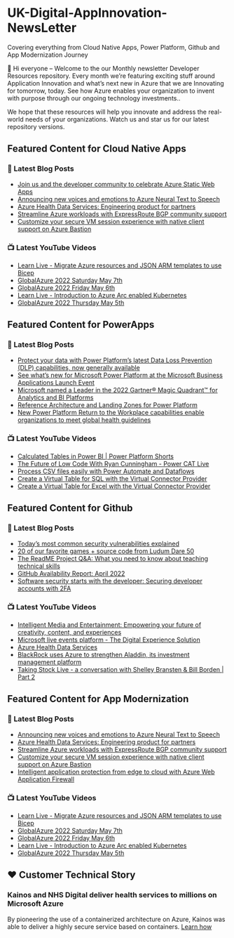 # UK-Digital-AppInnovation-NewsLetter

Covering everything from Cloud Native Apps, Power Platform, Github and App Modernization Journey

👋 Hi everyone – Welcome to the our Monthly newsletter Developer Resources repository. Every month we’re featuring exciting stuff around Application Innovation and what’s next new in Azure that we are Innovating for tomorrow, today. See how Azure enables your organization to invent with purpose through our ongoing technology investments..


We hope that these resources will help you innovate and address the real-world needs of your organizations. Watch us and star us for our latest repository versions.

## Featured Content for Cloud Native Apps


### 📝 Latest Blog Posts

    
<!-- BLOGCNA:START -->
- [Join us and the developer community to celebrate Azure Static Web Apps](https://azure.microsoft.com/blog/join-us-and-the-developer-community-to-celebrate-azure-static-web-apps/)
- [Announcing new voices and emotions to Azure Neural Text to Speech](https://azure.microsoft.com/blog/announcing-new-voices-and-emotions-to-azure-neural-text-to-speech/)
- [Azure Health Data Services: Engineering product for partners](https://azure.microsoft.com/blog/azure-health-data-services-engineering-product-for-partners/)
- [Streamline Azure workloads with ExpressRoute BGP community support](https://azure.microsoft.com/blog/streamline-azure-workloads-with-expressroute-bgp-community-support/)
- [Customize your secure VM session experience with native client support on Azure Bastion](https://azure.microsoft.com/blog/customize-your-secure-vm-session-experience-with-native-client-support-on-azure-bastion/)
<!-- BLOGCNA:END -->

### 📺 Latest YouTube Videos

 
<!-- YOUTUBECNA:START -->
- [Learn Live - Migrate Azure resources and JSON ARM templates to use Bicep](https://www.youtube.com/watch?v=dXQSuVvLSAM)
- [GlobalAzure 2022 Saturday May 7th](https://www.youtube.com/watch?v=CCKDxCGtN1A)
- [GlobalAzure 2022 Friday May 6th](https://www.youtube.com/watch?v=_Kjahwmti_A)
- [Learn Live - Introduction to Azure Arc enabled Kubernetes](https://www.youtube.com/watch?v=3DhEJnFOdXA)
- [GlobalAzure 2022 Thursday May 5th](https://www.youtube.com/watch?v=AixDbC8PAcY)
<!-- YOUTUBECNA:END -->

##  Featured Content for PowerApps
### 📝 Latest Blog Posts
<!-- BLOGPOWER:START -->
- [Protect your data with Power Platform’s latest Data Loss Prevention (DLP) capabilities, now generally available](https://cloudblogs.microsoft.com/powerplatform/2022/04/11/protect-your-data-with-power-platforms-latest-data-loss-prevention-dlp-capabilities-now-generally-available/)
- [See what’s new for Microsoft Power Platform at the Microsoft Business Applications Launch Event](https://cloudblogs.microsoft.com/powerplatform/2022/03/30/see-whats-new-for-microsoft-power-platform-at-the-microsoft-business-applications-launch-event/)
- [Microsoft named a Leader in the 2022 Gartner® Magic Quadrant™ for Analytics and BI Platforms](https://powerbi.microsoft.com/en-us/blog/microsoft-named-a-leader-in-the-2022-gartner-magic-quadrant-for-analytics-and-bi-platforms/)
- [Reference Architecture and Landing Zones for Power Platform](https://cloudblogs.microsoft.com/powerplatform/2022/02/18/north-star-architecture-and-landing-zones-for-power-platform/)
- [New Power Platform Return to the Workplace capabilities enable organizations to meet global health guidelines](https://cloudblogs.microsoft.com/powerplatform/2021/11/30/new-power-platform-return-to-the-workplace-capabilities-enable-organizations-to-meet-global-health-guidelines/)
<!-- BLOGPOWER:END -->
 ### 📺 Latest YouTube Videos
    
<!-- YOUTUBEPOWER:START -->
- [Calculated Tables in Power BI | Power Platform Shorts](https://www.youtube.com/watch?v=NnVyI9PPltE)
- [The Future of Low Code With Ryan Cunningham - Power CAT Live](https://www.youtube.com/watch?v=RT-LWZif3Zw)
- [Process CSV files easily with Power Automate and Dataflows](https://www.youtube.com/watch?v=8IvHxRnwJ7Q)
- [Create a Virtual Table for SQL with the Virtual Connector Provider](https://www.youtube.com/watch?v=3KJdBe3BkM4)
- [Create a Virtual Table for Excel with the Virtual Connector Provider](https://www.youtube.com/watch?v=9rxYzF5h7k8)
<!-- YOUTUBEPOWER:END -->

##  Featured Content for Github
### 📝 Latest Blog Posts
<!-- BLOGGITHUB:START -->
- [Today’s most common security vulnerabilities explained](https://github.blog/2022-05-06-todays-most-common-security-vulnerabilities-explained/)
- [20 of our favorite games + source code from Ludum Dare 50](https://github.blog/2022-05-05-ludum-dare-50/)
- [The ReadME Project Q&#038;A: What you need to know about teaching technical skills](https://github.blog/2022-05-05-the-readme-project-qa-what-you-need-to-know-about-teaching-technical-skills/)
- [GitHub Availability Report: April 2022](https://github.blog/2022-05-04-github-availability-report-april-2022/)
- [Software security starts with the developer: Securing developer accounts with 2FA](https://github.blog/2022-05-04-software-security-starts-with-the-developer-securing-developer-accounts-with-2fa/)
<!-- BLOGGITHUB:END -->
### 📺 Latest YouTube Videos
<!-- YOUTUBEGITHUB:START -->
- [Intelligent Media and Entertainment: Empowering your future of creativity, content, and experiences](https://www.youtube.com/watch?v=3SpKd5cwVAs)
- [Microsoft live events platform - The Digital Experience Solution](https://www.youtube.com/watch?v=LldOYzR5tfo)
- [Azure Health Data Services](https://www.youtube.com/watch?v=EKMI7TZK72k)
- [BlackRock uses Azure to strengthen Aladdin, its investment management platform](https://www.youtube.com/watch?v=4tm8exI0DSY)
- [Taking Stock Live - a conversation with Shelley Bransten &amp; Bill Borden | Part 2](https://www.youtube.com/watch?v=y9LU4ID2UCQ)
<!-- YOUTUBEGITHUB:END -->
##  Featured Content for App Modernization
### 📝 Latest Blog Posts
<!-- BLOGAPPMOD:START -->
- [Announcing new voices and emotions to Azure Neural Text to Speech](https://azure.microsoft.com/blog/announcing-new-voices-and-emotions-to-azure-neural-text-to-speech/)
- [Azure Health Data Services: Engineering product for partners](https://azure.microsoft.com/blog/azure-health-data-services-engineering-product-for-partners/)
- [Streamline Azure workloads with ExpressRoute BGP community support](https://azure.microsoft.com/blog/streamline-azure-workloads-with-expressroute-bgp-community-support/)
- [Customize your secure VM session experience with native client support on Azure Bastion](https://azure.microsoft.com/blog/customize-your-secure-vm-session-experience-with-native-client-support-on-azure-bastion/)
- [Intelligent application protection from edge to cloud with Azure Web Application Firewall](https://azure.microsoft.com/blog/intelligent-application-protection-from-edge-to-cloud-with-azure-web-application-firewall/)
<!-- BLOGAPPMOD:END -->
### 📺 Latest YouTube Videos
<!-- YOUTUBEAPPMOD:START -->
- [Learn Live - Migrate Azure resources and JSON ARM templates to use Bicep](https://www.youtube.com/watch?v=dXQSuVvLSAM)
- [GlobalAzure 2022 Saturday May 7th](https://www.youtube.com/watch?v=CCKDxCGtN1A)
- [GlobalAzure 2022 Friday May 6th](https://www.youtube.com/watch?v=_Kjahwmti_A)
- [Learn Live - Introduction to Azure Arc enabled Kubernetes](https://www.youtube.com/watch?v=3DhEJnFOdXA)
- [GlobalAzure 2022 Thursday May 5th](https://www.youtube.com/watch?v=AixDbC8PAcY)
<!-- YOUTUBEAPPMOD:END -->


## ♥️ Customer Technical Story 

### Kainos and NHS Digital deliver health services to millions on Microsoft Azure

By pioneering the use of a containerized architecture on Azure, Kainos was able to deliver a highly secure service based on containers. [Learn how](https://customers.microsoft.com/en-us/story/1368348549535774520-kainos-and-nhs-digital-deliver-health-services-to-millions-on-microsoft-azure)


